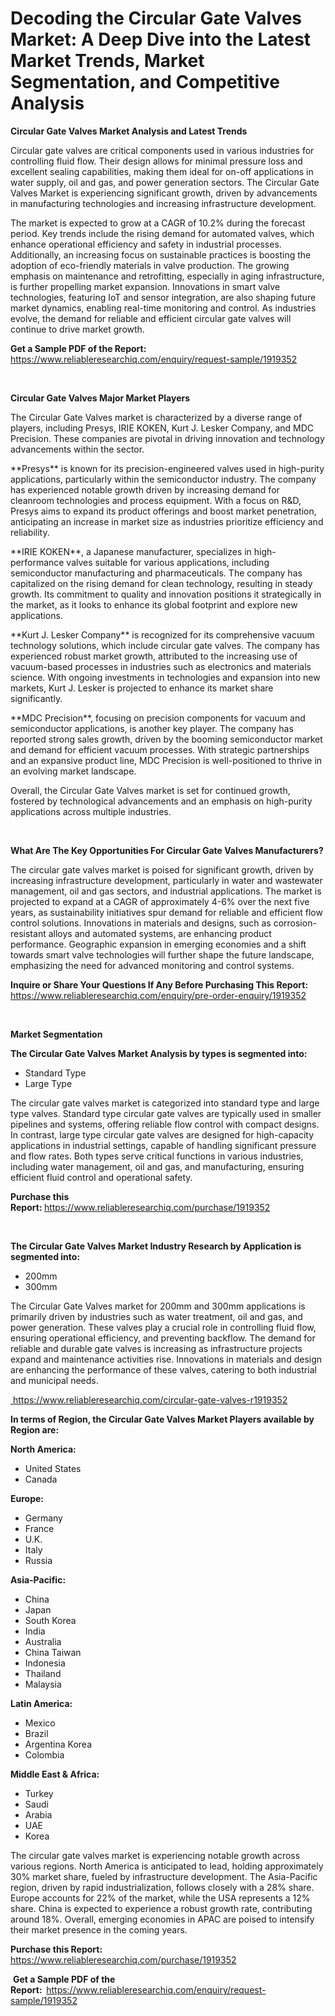 <p><h1>Decoding the Circular Gate Valves Market: A Deep Dive into the Latest Market Trends, Market Segmentation, and Competitive Analysis</h1></p><p><strong>Circular Gate Valves Market Analysis and Latest Trends</strong></p>
<p><p>Circular gate valves are critical components used in various industries for controlling fluid flow. Their design allows for minimal pressure loss and excellent sealing capabilities, making them ideal for on-off applications in water supply, oil and gas, and power generation sectors. The Circular Gate Valves Market is experiencing significant growth, driven by advancements in manufacturing technologies and increasing infrastructure development.</p><p>The market is expected to grow at a CAGR of 10.2% during the forecast period. Key trends include the rising demand for automated valves, which enhance operational efficiency and safety in industrial processes. Additionally, an increasing focus on sustainable practices is boosting the adoption of eco-friendly materials in valve production. The growing emphasis on maintenance and retrofitting, especially in aging infrastructure, is further propelling market expansion. Innovations in smart valve technologies, featuring IoT and sensor integration, are also shaping future market dynamics, enabling real-time monitoring and control. As industries evolve, the demand for reliable and efficient circular gate valves will continue to drive market growth.</p></p>
<p><strong>Get a Sample PDF of the Report:&nbsp;</strong> <a href="https://www.reliableresearchiq.com/enquiry/request-sample/1919352?utm_campaign=2449&utm_medium=2&utm_source=Github&utm_content=ia&utm_term=12042025&utm_id=circular-gate-valves">https://www.reliableresearchiq.com/enquiry/request-sample/1919352</a></p>
<p>&nbsp;</p>
<p><strong>Circular Gate Valves Major Market Players</strong></p>
<p><p>The Circular Gate Valves market is characterized by a diverse range of players, including Presys, IRIE KOKEN, Kurt J. Lesker Company, and MDC Precision. These companies are pivotal in driving innovation and technology advancements within the sector.</p><p>**Presys** is known for its precision-engineered valves used in high-purity applications, particularly within the semiconductor industry. The company has experienced notable growth driven by increasing demand for cleanroom technologies and process equipment. With a focus on R&D, Presys aims to expand its product offerings and boost market penetration, anticipating an increase in market size as industries prioritize efficiency and reliability.</p><p>**IRIE KOKEN**, a Japanese manufacturer, specializes in high-performance valves suitable for various applications, including semiconductor manufacturing and pharmaceuticals. The company has capitalized on the rising demand for clean technology, resulting in steady growth. Its commitment to quality and innovation positions it strategically in the market, as it looks to enhance its global footprint and explore new applications.</p><p>**Kurt J. Lesker Company** is recognized for its comprehensive vacuum technology solutions, which include circular gate valves. The company has experienced robust market growth, attributed to the increasing use of vacuum-based processes in industries such as electronics and materials science. With ongoing investments in technologies and expansion into new markets, Kurt J. Lesker is projected to enhance its market share significantly.</p><p>**MDC Precision**, focusing on precision components for vacuum and semiconductor applications, is another key player. The company has reported strong sales growth, driven by the booming semiconductor market and demand for efficient vacuum processes. With strategic partnerships and an expansive product line, MDC Precision is well-positioned to thrive in an evolving market landscape.</p><p>Overall, the Circular Gate Valves market is set for continued growth, fostered by technological advancements and an emphasis on high-purity applications across multiple industries.</p></p>
<p>&nbsp;</p>
<p><strong>What Are The Key Opportunities For Circular Gate Valves Manufacturers?</strong></p>
<p><p>The circular gate valves market is poised for significant growth, driven by increasing infrastructure development, particularly in water and wastewater management, oil and gas sectors, and industrial applications. The market is projected to expand at a CAGR of approximately 4-6% over the next five years, as sustainability initiatives spur demand for reliable and efficient flow control solutions. Innovations in materials and designs, such as corrosion-resistant alloys and automated systems, are enhancing product performance. Geographic expansion in emerging economies and a shift towards smart valve technologies will further shape the future landscape, emphasizing the need for advanced monitoring and control systems.</p></p>
<p><strong>Inquire or Share Your Questions If Any Before Purchasing This Report:</strong> <a href="https://www.reliableresearchiq.com/enquiry/pre-order-enquiry/1919352?utm_campaign=2449&utm_medium=2&utm_source=Github&utm_content=ia&utm_term=12042025&utm_id=circular-gate-valves">https://www.reliableresearchiq.com/enquiry/pre-order-enquiry/1919352</a></p>
<p>&nbsp;</p>
<p><strong>Market Segmentation</strong></p>
<p><strong>The Circular Gate Valves Market Analysis by types is segmented into:</strong></p>
<p><ul><li>Standard Type</li><li>Large Type</li></ul></p>
<p><p>The circular gate valves market is categorized into standard type and large type valves. Standard type circular gate valves are typically used in smaller pipelines and systems, offering reliable flow control with compact designs. In contrast, large type circular gate valves are designed for high-capacity applications in industrial settings, capable of handling significant pressure and flow rates. Both types serve critical functions in various industries, including water management, oil and gas, and manufacturing, ensuring efficient fluid control and operational safety.</p></p>
<p><strong>Purchase this Report:&nbsp;</strong><a href="https://www.reliableresearchiq.com/purchase/1919352?utm_campaign=2449&utm_medium=2&utm_source=Github&utm_content=ia&utm_term=12042025&utm_id=circular-gate-valves">https://www.reliableresearchiq.com/purchase/1919352</a></p>
<p>&nbsp;</p>
<p><strong>The Circular Gate Valves Market Industry Research by Application is segmented into:</strong></p>
<p><ul><li>200mm</li><li>300mm</li></ul></p>
<p><p>The Circular Gate Valves market for 200mm and 300mm applications is primarily driven by industries such as water treatment, oil and gas, and power generation. These valves play a crucial role in controlling fluid flow, ensuring operational efficiency, and preventing backflow. The demand for reliable and durable gate valves is increasing as infrastructure projects expand and maintenance activities rise. Innovations in materials and design are enhancing the performance of these valves, catering to both industrial and municipal needs.</p></p>
<p><a href="https://www.reliableresearchiq.com/circular-gate-valves-r1919352?utm_campaign=2449&utm_medium=2&utm_source=Github&utm_content=ia&utm_term=12042025&utm_id=circular-gate-valves">&nbsp;https://www.reliableresearchiq.com/circular-gate-valves-r1919352</a></p>
<p><strong>In terms of Region, the Circular Gate Valves Market Players available by Region are:</strong></p>
<p>
    <p> <strong> North America: </strong>
        <ul>
            <li>United States</li>
            <li>Canada</li>
        </ul>
        </p> 
    <p> <strong> Europe: </strong>
        <ul>
            <li>Germany</li>
            <li>France</li>
            <li>U.K.</li>
            <li>Italy</li>
            <li>Russia</li>
        </ul>
        </p> 
    <p> <strong> Asia-Pacific: </strong>
        <ul>
            <li>China</li>
            <li>Japan</li>
            <li>South Korea</li>
            <li>India</li>
            <li>Australia</li>
            <li>China Taiwan</li>
            <li>Indonesia</li>
            <li>Thailand</li>
            <li>Malaysia</li>
        </ul>
        </p> 
    <p> <strong> Latin America: </strong>
        <ul>
            <li>Mexico</li>
            <li>Brazil</li>
            <li>Argentina Korea</li>
            <li>Colombia</li>
        </ul>
        </p> 
    <p> <strong> Middle East & Africa: </strong>
        <ul>
            <li>Turkey</li>
            <li>Saudi</li>
            <li>Arabia</li>
            <li>UAE</li>
            <li>Korea</li>
        </ul>
    </p>
    </p>
<p><p>The circular gate valves market is experiencing notable growth across various regions. North America is anticipated to lead, holding approximately 30% market share, fueled by infrastructure development. The Asia-Pacific region, driven by rapid industrialization, follows closely with a 28% share. Europe accounts for 22% of the market, while the USA represents a 12% share. China is expected to experience a robust growth rate, contributing around 18%. Overall, emerging economies in APAC are poised to intensify their market presence in the coming years.</p></p>
<p><strong>Purchase this Report: </strong><a href="https://www.reliableresearchiq.com/purchase/1919352?utm_campaign=2449&utm_medium=2&utm_source=Github&utm_content=ia&utm_term=12042025&utm_id=circular-gate-valves">https://www.reliableresearchiq.com/purchase/1919352</a></p>
<p>&nbsp;<strong>Get a Sample PDF of the Report:&nbsp;&nbsp;</strong><a href="https://www.reliableresearchiq.com/enquiry/request-sample/1919352?utm_campaign=2449&utm_medium=2&utm_source=Github&utm_content=ia&utm_term=12042025&utm_id=circular-gate-valves">https://www.reliableresearchiq.com/enquiry/request-sample/1919352</a></p>
<p><strong></strong></p>
<p><p></p><p></p><p></p></p>